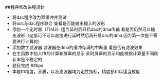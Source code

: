##程序修改进程规划
- 将dac程序改为双缓冲并测试
- 将adc与dac程序联合 查看是否能输出输入的波形
- 添加一个定时器（TIM3）适当延时后开启dac的dma传输 看是否仍然可以输出波形（这里可不可以直接进行延时然后再开启dac的dma 因为第一次是不需要进行计算的）
- 添加数字滤波器 滤波器在dma的缓冲存满的中断里 看是否有滤波效果
- 在主函数中加入fft的计算和屏幕的显示 此时屏幕的显示和能根据计算量不同刷新率是不稳定的
- 题目完成
##tips
- 本题fft精度，音质，以及滤波器均为定性指标，精度都和以适当放低